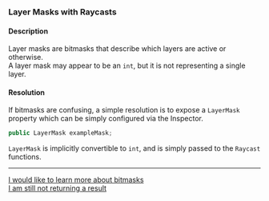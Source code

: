 ### Layer Masks with Raycasts
#### Description
Layer masks are bitmasks that describe which layers are active or otherwise.  
A layer mask may appear to be an `int`, but it is not representing a single layer.  
#### Resolution
If bitmasks are confusing, a simple resolution is to expose a `LayerMask` property which can be simply configured via the Inspector.  
```csharp
public LayerMask exampleMask;
```
`LayerMask` is implicitly convertible to `int`, and is simply passed to the `Raycast` functions.

---
[I would like to learn more about bitmasks](../Physics/Bitmasks.md)  
[I am still not returning a result](Incorrect%20Parameters.md)